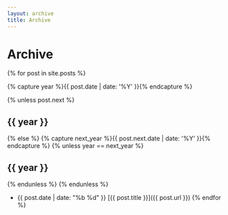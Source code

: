 ```yaml
---
layout: archive
title: Archive
---
```


# Archive

{% for post in site.posts %}

{% capture year %}{{ post.date | date: '%Y' }}{% endcapture %}

{% unless post.next %}
## {{ year }}
{% else %}
{% capture next_year %}{{ post.next.date | date: '%Y' }}{% endcapture %}
{% unless year == next_year %}
## {{ year }}
{% endunless %}
{% endunless %}
- <span class="time">{{ post.date | date: "%b %d" }}</span> [{{ post.title }}]({{ post.url }})
{% endfor %}
